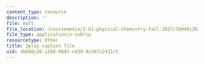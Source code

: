 ```yaml
---
content_type: resource
description: ''
file: null
file_location: /coursemedia/5-61-physical-chemistry-fall-2017/3b040c2612b00847cd399c587c2431c5_yBCdnNIAiQg.srt
file_type: application/x-subrip
resourcetype: Other
title: 3play caption file
uid: 3b040c26-12b0-0847-cd39-9c587c2431c5
---
```

